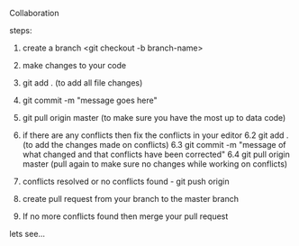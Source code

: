 Collaboration

steps:

1. create a branch
   <git checkout -b branch-name>
2. make changes to your code
3. git add . (to add all file changes)
4. git commit -m "message goes here"
5. git pull origin master (to make sure you have the most up to data code)
6. if there are any conflicts then fix the conflicts in your editor
   6.2 git add . (to add the changes made on conflicts)
   6.3 git commit -m "message of what changed and that conflicts have been corrected"
   6.4 git pull origin master (pull again to make sure no changes while working on conflicts)

7. conflicts resolved or no conflicts found - git push origin <your-branch-name>
8. create pull request from your branch to the master branch
9. If no more conflicts found then merge your pull request


lets see...